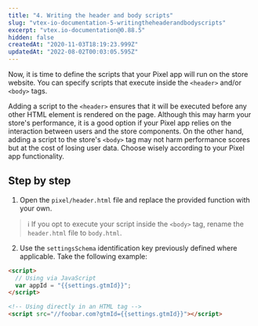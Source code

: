 ```yaml
---
title: "4. Writing the header and body scripts"
slug: "vtex-io-documentation-5-writingtheheaderandbodyscripts"
excerpt: "vtex.io-documentation@0.88.5"
hidden: false
createdAt: "2020-11-03T18:19:23.999Z"
updatedAt: "2022-08-02T00:03:05.595Z"
---
```

Now, it is time to define the scripts that your Pixel app will run on the store website. You can specify scripts that execute inside the `<header>` and/or `<body>` tags.

Adding a script to the `<header>` ensures that it will be executed before any other HTML element is rendered on the page. Although this may harm your store's performance, it is a good option if your Pixel app relies on the interaction between users and the store components. On the other hand, adding a script to the store's `<body>` tag may not harm performance scores but at the cost of losing user data. Choose wisely according to your Pixel app functionality.

## Step by step

1. Open the `pixel/header.html` file and replace the provided function with your own. 

  >ℹ️ If you opt to execute your script inside the `<body>` tag, rename the `header.html` file to `body.html`.
   
2. Use the `settingsSchema` identification key previously defined where applicable. Take the following example:

```html
<script>
  // Using via JavaScript
  var appId = "{{settings.gtmId}}";
</script>

<!-- Using directly in an HTML tag -->
<script src="//foobar.com?gtmId={{settings.gtmId}}"></script>
```